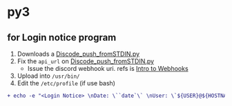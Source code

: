 # py3

## for Login notice program

1. Downloads a [Discode_push_fromSTDIN.py](Discode_push_fromSTDIN_v1.0.py)
2. Fix the `api_url` on [Discode_push_fromSTDIN.py](Discode_push_fromSTDIN_v1.0.py)
	- Issue the discord webhook uri. refs is [Intro to Webhooks](https://support.discord.com/hc/en-us/articles/228383668-Intro-to-Webhooks)
3. Upload into `/usr/bin/`
4. Edit the `/etc/profile` (if use bash)

```diff
+ echo -e "<Login Notice> \nDate: \``date`\` \nUser: \`${USER}@${HOSTNAME}\` \nFrom: \``echo ${SSH_CLIENT} | awk '{print $1,$2}'`\` \nTerm: \`${TERM} ${SSH_TTY}\` \n----- \n`who | grep -v ':' | grep -v grep`" | /usr/bin/python /usr/bin/Discode_push_fromSTDIN.py
```
